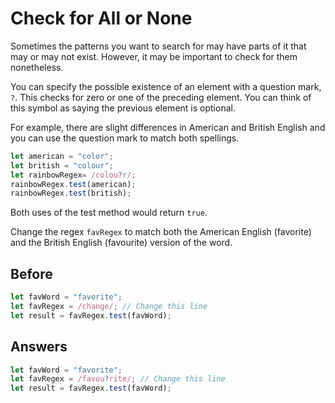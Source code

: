 # Check for All or None
Sometimes the patterns you want to search for may have parts of it that may or may not exist. 
However, it may be important to check for them nonetheless.

You can specify the possible existence of an element with a question mark, `?`.
This checks for zero or one of the preceding element. You can think of this symbol as saying the previous element is optional.

For example, there are slight differences in American and British English and you can use the question mark to match both spellings.
```javascript
let american = "color";
let british = "colour";
let rainbowRegex= /colou?r/;
rainbowRegex.test(american);
rainbowRegex.test(british);
```
Both uses of the test method would return `true`.

Change the regex `favRegex` to match both the American English (favorite) and the British English (favourite) version of the word.

## Before
```javascript
let favWord = "favorite";
let favRegex = /change/; // Change this line
let result = favRegex.test(favWord);
```
## Answers
```javascript
let favWord = "favorite";
let favRegex = /favou?rite/; // Change this line
let result = favRegex.test(favWord);
```


